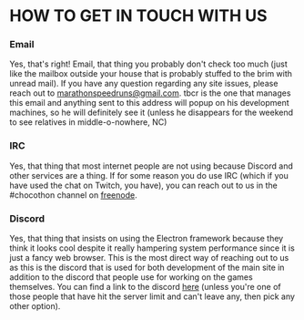 # HOW TO GET IN TOUCH WITH US

### Email
Yes, that's right! Email, that thing you probably don't check too much (just like the mailbox outside your house that is probably stuffed to the brim with unread mail). If you have any question regarding any site issues, please reach out to marathonspeedruns@gmail.com. tbcr is the one that manages this email and anything sent to this address will popup on his development machines, so he will definitely see it (unless he disappears for the weekend to see relatives in middle-o-nowhere, NC)  

### IRC
Yes, that thing that most internet people are not using because Discord and other services are a thing. If for some reason you do use IRC (which if you have used the chat on Twitch, you have), you can reach out to us in the #chocothon channel on [freenode](https://freenode.net/).  

### Discord
Yes, that thing that insists on using the Electron framework because they think it looks cool despite it really hampering system performance since it is just a fancy web browser. This is the most direct way of reaching out to us as this is the discord that is used for both development of the main site in addition to the discord that people use for working on the games themselves. You can find a link to the discord [here](https://discord.gg/nAedm8z) (unless you're one of those people that have hit the server limit and can't leave any, then pick any other option).